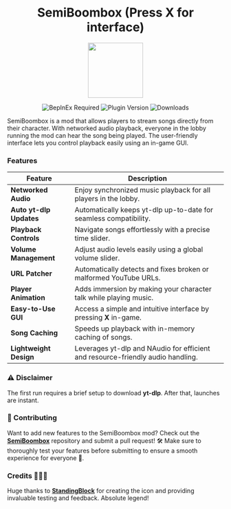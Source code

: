 <h1 align="center">SemiBoombox (Press X for interface)</h1>

<p align="center">
  <img src="https://github.com/survivalq/SemiBoombox/blob/main/Assets/icon.png" width="128" height="128">
</p>

<p align="center">
  <img src="https://img.shields.io/badge/BepInEx-Required-blue" alt="BepInEx Required">
  <img src="https://img.shields.io/badge/Plugin-Version_1.2.0-brightgreen" alt="Plugin Version">
  <img src="https://img.shields.io/thunderstore/dt/Flopper/SemiBoombox" alt="Downloads">
</p>

SemiBoombox is a mod that allows players to stream songs directly from their character. With networked audio playback, everyone in the lobby running the mod can hear the song being played. The user-friendly interface lets you control playback easily using an in-game GUI.

### Features

| **Feature**            | **Description**                                                                 |
|-------------------------|---------------------------------------------------------------------------------|
| **Networked Audio**     | Enjoy synchronized music playback for all players in the lobby.                |
| **Auto yt-dlp Updates** | Automatically keeps yt-dlp up-to-date for seamless compatibility.              |
| **Playback Controls**   | Navigate songs effortlessly with a precise time slider.                        |
| **Volume Management**   | Adjust audio levels easily using a global volume slider.                       |
| **URL Patcher**         | Automatically detects and fixes broken or malformed YouTube URLs.              |
| **Player Animation**    | Adds immersion by making your character talk while playing music.              |
| **Easy-to-Use GUI**     | Access a simple and intuitive interface by pressing **X** in-game.             |
| **Song Caching**        | Speeds up playback with in-memory caching of songs.                            |
| **Lightweight Design**  | Leverages yt-dlp and NAudio for efficient and resource-friendly audio handling. |

### ⚠️ Disclaimer  
The first run requires a brief setup to download **yt-dlp**. After that, launches are instant.  

### 🤝 Contributing  
Want to add new features to the SemiBoombox mod? Check out the **[SemiBoombox](https://github.com/survivalq/SemiBoombox)** repository and submit a pull request! 🛠️ Make sure to thoroughly test your features before submitting to ensure a smooth experience for everyone 🎵.

### Credits 🐐🐐🐐
Huge thanks to **[StandingBlock](https://github.com/StandingBlock)** for creating the icon and providing invaluable testing and feedback. Absolute legend!